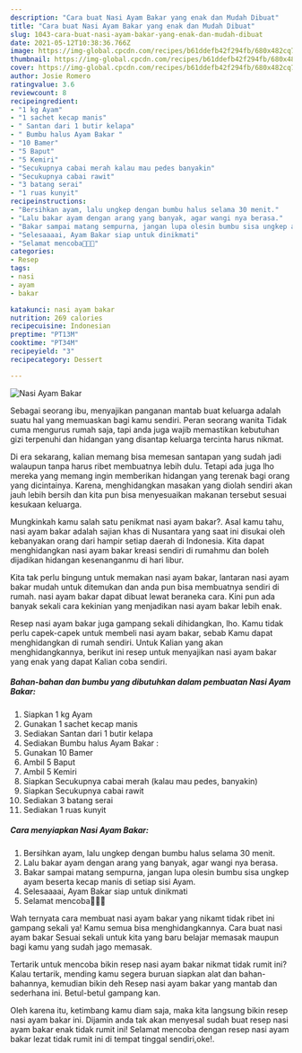 ```yaml
---
description: "Cara buat Nasi Ayam Bakar yang enak dan Mudah Dibuat"
title: "Cara buat Nasi Ayam Bakar yang enak dan Mudah Dibuat"
slug: 1043-cara-buat-nasi-ayam-bakar-yang-enak-dan-mudah-dibuat
date: 2021-05-12T10:38:36.766Z
image: https://img-global.cpcdn.com/recipes/b61ddefb42f294fb/680x482cq70/nasi-ayam-bakar-foto-resep-utama.jpg
thumbnail: https://img-global.cpcdn.com/recipes/b61ddefb42f294fb/680x482cq70/nasi-ayam-bakar-foto-resep-utama.jpg
cover: https://img-global.cpcdn.com/recipes/b61ddefb42f294fb/680x482cq70/nasi-ayam-bakar-foto-resep-utama.jpg
author: Josie Romero
ratingvalue: 3.6
reviewcount: 8
recipeingredient:
- "1 kg Ayam"
- "1 sachet kecap manis"
- " Santan dari 1 butir kelapa"
- " Bumbu halus Ayam Bakar "
- "10 Bamer"
- "5 Baput"
- "5 Kemiri"
- "Secukupnya cabai merah kalau mau pedes banyakin"
- "Secukupnya cabai rawit"
- "3 batang serai"
- "1 ruas kunyit"
recipeinstructions:
- "Bersihkan ayam, lalu ungkep dengan bumbu halus selama 30 menit."
- "Lalu bakar ayam dengan arang yang banyak, agar wangi nya berasa."
- "Bakar sampai matang sempurna, jangan lupa olesin bumbu sisa ungkep ayam beserta kecap manis di setiap sisi Ayam."
- "Selesaaaai, Ayam Bakar siap untuk dinikmati"
- "Selamat mencoba💛💛💛"
categories:
- Resep
tags:
- nasi
- ayam
- bakar

katakunci: nasi ayam bakar 
nutrition: 269 calories
recipecuisine: Indonesian
preptime: "PT13M"
cooktime: "PT34M"
recipeyield: "3"
recipecategory: Dessert

---
```



![Nasi Ayam Bakar](https://img-global.cpcdn.com/recipes/b61ddefb42f294fb/680x482cq70/nasi-ayam-bakar-foto-resep-utama.jpg)

Sebagai seorang ibu, menyajikan panganan mantab buat keluarga adalah suatu hal yang memuaskan bagi kamu sendiri. Peran seorang  wanita Tidak cuma mengurus rumah saja, tapi anda juga wajib memastikan kebutuhan gizi terpenuhi dan hidangan yang disantap keluarga tercinta harus nikmat.

Di era  sekarang, kalian memang bisa memesan santapan yang sudah jadi walaupun tanpa harus ribet membuatnya lebih dulu. Tetapi ada juga lho mereka yang memang ingin memberikan hidangan yang terenak bagi orang yang dicintainya. Karena, menghidangkan masakan yang diolah sendiri akan jauh lebih bersih dan kita pun bisa menyesuaikan makanan tersebut sesuai kesukaan keluarga. 



Mungkinkah kamu salah satu penikmat nasi ayam bakar?. Asal kamu tahu, nasi ayam bakar adalah sajian khas di Nusantara yang saat ini disukai oleh kebanyakan orang dari hampir setiap daerah di Indonesia. Kita dapat menghidangkan nasi ayam bakar kreasi sendiri di rumahmu dan boleh dijadikan hidangan kesenanganmu di hari libur.

Kita tak perlu bingung untuk memakan nasi ayam bakar, lantaran nasi ayam bakar mudah untuk ditemukan dan anda pun bisa membuatnya sendiri di rumah. nasi ayam bakar dapat dibuat lewat beraneka cara. Kini pun ada banyak sekali cara kekinian yang menjadikan nasi ayam bakar lebih enak.

Resep nasi ayam bakar juga gampang sekali dihidangkan, lho. Kamu tidak perlu capek-capek untuk membeli nasi ayam bakar, sebab Kamu dapat menghidangkan di rumah sendiri. Untuk Kalian yang akan menghidangkannya, berikut ini resep untuk menyajikan nasi ayam bakar yang enak yang dapat Kalian coba sendiri.

<!--inarticleads1-->

##### Bahan-bahan dan bumbu yang dibutuhkan dalam pembuatan Nasi Ayam Bakar:

1. Siapkan 1 kg Ayam
1. Gunakan 1 sachet kecap manis
1. Sediakan  Santan dari 1 butir kelapa
1. Sediakan  Bumbu halus Ayam Bakar :
1. Gunakan 10 Bamer
1. Ambil 5 Baput
1. Ambil 5 Kemiri
1. Siapkan Secukupnya cabai merah (kalau mau pedes, banyakin)
1. Siapkan Secukupnya cabai rawit
1. Sediakan 3 batang serai
1. Sediakan 1 ruas kunyit




<!--inarticleads2-->

##### Cara menyiapkan Nasi Ayam Bakar:

1. Bersihkan ayam, lalu ungkep dengan bumbu halus selama 30 menit.
1. Lalu bakar ayam dengan arang yang banyak, agar wangi nya berasa.
1. Bakar sampai matang sempurna, jangan lupa olesin bumbu sisa ungkep ayam beserta kecap manis di setiap sisi Ayam.
1. Selesaaaai, Ayam Bakar siap untuk dinikmati
1. Selamat mencoba💛💛💛




Wah ternyata cara membuat nasi ayam bakar yang nikamt tidak ribet ini gampang sekali ya! Kamu semua bisa menghidangkannya. Cara buat nasi ayam bakar Sesuai sekali untuk kita yang baru belajar memasak maupun bagi kamu yang sudah jago memasak.

Tertarik untuk mencoba bikin resep nasi ayam bakar nikmat tidak rumit ini? Kalau tertarik, mending kamu segera buruan siapkan alat dan bahan-bahannya, kemudian bikin deh Resep nasi ayam bakar yang mantab dan sederhana ini. Betul-betul gampang kan. 

Oleh karena itu, ketimbang kamu diam saja, maka kita langsung bikin resep nasi ayam bakar ini. Dijamin anda tak akan menyesal sudah buat resep nasi ayam bakar enak tidak rumit ini! Selamat mencoba dengan resep nasi ayam bakar lezat tidak rumit ini di tempat tinggal sendiri,oke!.

